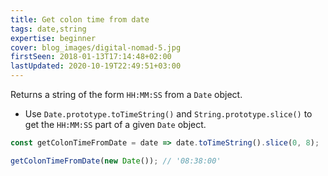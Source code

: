 ```yaml
---
title: Get colon time from date
tags: date,string
expertise: beginner
cover: blog_images/digital-nomad-5.jpg
firstSeen: 2018-01-13T17:14:48+02:00
lastUpdated: 2020-10-19T22:49:51+03:00
---
```


Returns a string of the form `HH:MM:SS` from a `Date` object.

- Use `Date.prototype.toTimeString()` and `String.prototype.slice()` to get the `HH:MM:SS` part of a given `Date` object.

```js
const getColonTimeFromDate = date => date.toTimeString().slice(0, 8);
```

```js
getColonTimeFromDate(new Date()); // '08:38:00'
```
